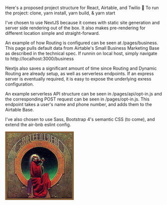 Here's a proposed project structure for React, Airtable, and Twilio
🚀 To run the project: clone, yarn install, yarn build, & yarn start

I've chosen to use NextJS because it comes with static site generation and server side rendering out of the box.  It also makes pre-rendering for different location simple and straight-forward.

An example of how Routing is configured can be seen at /pages/business.  This page pulls default data from Airtable's Small Business Marketing Base as described in the technical spec.  If runnin on local host, simply navigate to http://localhost:3000/business 

Nextjs also saves a significant amount of time since Routing and Dynamic Routing are already setup, as well as serverless endpoints.  If an express server is eventually required, it is easy to expose the underlying exress configuration.

An example serverless API structure can be seen in /pages/api/opt-in.js and the corresponding POST request can be seen in /pages/opt-in.js.  This endpoint takes a user's name and phone number, and adds them to the Airtable Base.

I've also chosen to use Sass, Bootstrap 4's semantic CSS (to come), and extend the air-bnb eslint config.

![alt text](https://github.com/newbluestudios/PatronusConcept/blob/master/public/images/CrazyFingers.jpg?raw=true)

